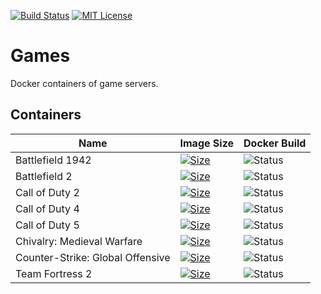 [![Build Status](https://github.com/lanlords/games/actions/workflows/games.yml/badge.svg)](https://github.com/lanlords/games/actions)
[![MIT License](https://img.shields.io/badge/license-MIT-blue.svg)](LICENSE)

# Games

Docker containers of game servers.

## Containers

| Name             | Image Size  | Docker Build |
|------------------|-------------|--------------|
| Battlefield 1942 | [![Size](https://img.shields.io/docker/image-size/lanlords/bf1942?label=)](https://hub.docker.com/r/lanlords/bf1942) | ![Status](https://img.shields.io/docker/cloud/build/lanlords/bf1942) |
| Battlefield 2    | [![Size](https://img.shields.io/docker/image-size/lanlords/bf2?label=)](https://hub.docker.com/r/lanlords/bf2)       | ![Status](https://img.shields.io/docker/cloud/build/lanlords/bf2) |
| Call of Duty 2   | [![Size](https://img.shields.io/docker/image-size/lanlords/cod2?label=)](https://hub.docker.com/r/lanlords/cod2)     | ![Status](https://img.shields.io/docker/cloud/build/lanlords/cod2) |
| Call of Duty 4   | [![Size](https://img.shields.io/docker/image-size/lanlords/cod4?label=)](https://hub.docker.com/r/lanlords/cod4)     | ![Status](https://img.shields.io/docker/cloud/build/lanlords/cod4) |
| Call of Duty 5   | [![Size](https://img.shields.io/docker/image-size/lanlords/cod5?label=)](https://hub.docker.com/r/lanlords/cod5)     | ![Status](https://img.shields.io/docker/cloud/build/lanlords/cod5) |
| Chivalry: Medieval Warfare | [![Size](https://img.shields.io/docker/image-size/lanlords/cmw?label=)](https://hub.docker.com/r/lanlords/cmw) | ![Status](https://img.shields.io/docker/cloud/build/lanlords/cmw) |
| Counter-Strike: Global Offensive | [![Size](https://img.shields.io/docker/image-size/lanlords/csgo?label=)](https://hub.docker.com/r/lanlords/csgo) | ![Status](https://img.shields.io/docker/cloud/build/lanlords/csgo) |
| Team Fortress 2  | [![Size](https://img.shields.io/docker/image-size/lanlords/tf2?label=)](https://hub.docker.com/r/lanlords/tf2)       | ![Status](https://img.shields.io/docker/cloud/build/lanlords/tf2) |